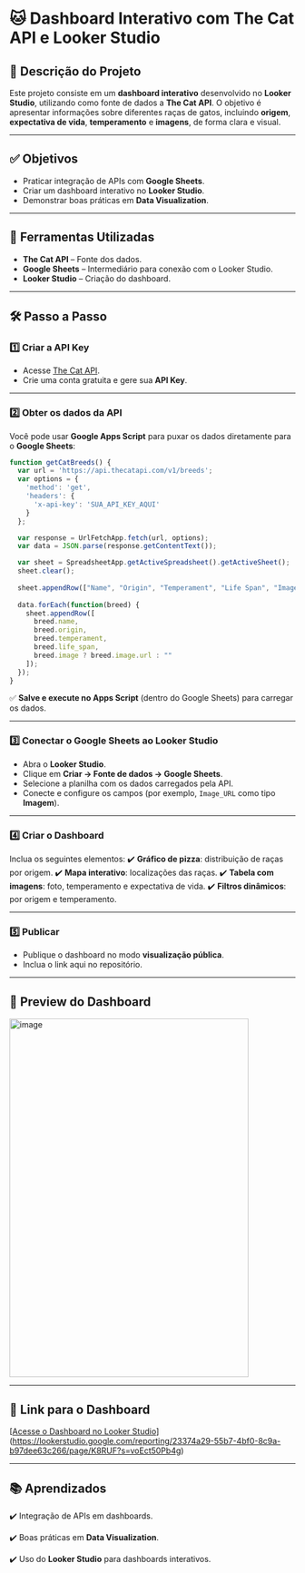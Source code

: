 # 🐱 Dashboard Interativo com The Cat API e Looker Studio

## 📌 Descrição do Projeto
Este projeto consiste em um **dashboard interativo** desenvolvido no **Looker Studio**, utilizando como fonte de dados a **The Cat API**.
O objetivo é apresentar informações sobre diferentes raças de gatos, incluindo **origem**, **expectativa de vida**, **temperamento** e **imagens**, de forma clara e visual.

---

## ✅ Objetivos
- Praticar integração de APIs com **Google Sheets**.
- Criar um dashboard interativo no **Looker Studio**.
- Demonstrar boas práticas em **Data Visualization**.

---

## 🔗 Ferramentas Utilizadas
- **The Cat API** – Fonte dos dados.
- **Google Sheets** – Intermediário para conexão com o Looker Studio.
- **Looker Studio** – Criação do dashboard.

---

## 🛠 Passo a Passo

### **1️⃣ Criar a API Key**
- Acesse [The Cat API](https://thecatapi.com/).
- Crie uma conta gratuita e gere sua **API Key**.

---

### **2️⃣ Obter os dados da API**
Você pode usar **Google Apps Script** para puxar os dados diretamente para o **Google Sheets**:

```javascript
function getCatBreeds() {
  var url = 'https://api.thecatapi.com/v1/breeds';
  var options = {
    'method': 'get',
    'headers': {
      'x-api-key': 'SUA_API_KEY_AQUI'
    }
  };

  var response = UrlFetchApp.fetch(url, options);
  var data = JSON.parse(response.getContentText());

  var sheet = SpreadsheetApp.getActiveSpreadsheet().getActiveSheet();
  sheet.clear();
  
  sheet.appendRow(["Name", "Origin", "Temperament", "Life Span", "Image_URL"]);
  
  data.forEach(function(breed) {
    sheet.appendRow([
      breed.name,
      breed.origin,
      breed.temperament,
      breed.life_span,
      breed.image ? breed.image.url : ""
    ]);
  });
}
```

✅ **Salve e execute no Apps Script** (dentro do Google Sheets) para carregar os dados.

---

### **3️⃣ Conectar o Google Sheets ao Looker Studio**
- Abra o **Looker Studio**.
- Clique em **Criar → Fonte de dados → Google Sheets**.
- Selecione a planilha com os dados carregados pela API.
- Conecte e configure os campos (por exemplo, `Image_URL` como tipo **Imagem**).

---

### **4️⃣ Criar o Dashboard**
Inclua os seguintes elementos:
✔️ **Gráfico de pizza**: distribuição de raças por origem.
✔️ **Mapa interativo**: localizações das raças.
✔️ **Tabela com imagens**: foto, temperamento e expectativa de vida.
✔️ **Filtros dinâmicos**: por origem e temperamento.

---

### **5️⃣ Publicar**
- Publique o dashboard no modo **visualização pública**.
- Inclua o link aqui no repositório.

---

## 📸 Preview do Dashboard
<img width="421" height="632" alt="image" src="https://github.com/user-attachments/assets/1a8efaa9-4cac-4335-8950-ce2aada7ec65" />

---

## 📎 Link para o Dashboard
[[Acesse o Dashboard no Looker Studio](INSIRA_AQUI_SEU_LINK)](https://lookerstudio.google.com/reporting/23374a29-55b7-4bf0-8c9a-b97dee63c266/page/K8RUF?s=voEct50Pb4g)

---

## 📚 Aprendizados
✔️ Integração de APIs em dashboards.

✔️ Boas práticas em **Data Visualization**.

✔️ Uso do **Looker Studio** para dashboards interativos.
